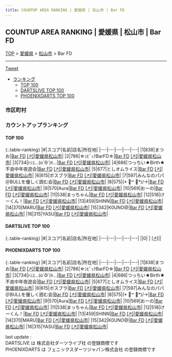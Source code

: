 ```yaml
---
title: COUNTUP AREA RANKING | 愛媛県 | 松山市 | Bar FD
---
```

## COUNTUP AREA RANKING | 愛媛県 | 松山市 | Bar FD

[TOP](/darts/rank/) > [愛媛県](/darts/rank/愛媛県/) > [松山市](/darts/rank/愛媛県/松山市/) > Bar FD

___

<a href="https://twitter.com/share?ref_src=twsrc%5Etfw" data-text="COUNTUP AREA RANKING | 愛媛県松山市Bar FD" class="twitter-share-button" data-hashtags="DARTSLIVE,PHOENIXDARTS,darts,ダーツ" data-show-count="false">Tweet</a>

* [ランキング](#カウントアップランキング)
    * [TOP 100](#top-100)
    * [DARTSLIVE TOP 100](#dartslive-top-100)
    * [PHOENIXDARTS TOP 100](#phoenixdarts-top-100)

### 市区町村

<ul>

</ul>

### カウントアップランキング

#### TOP 100



{:.table-ranking}
|#|スコア|名前|店名|所在地|
|---|---|---|---|---|
|1|838|<span class="rank-name-pd">まつお</span>|<a href="/darts/rank/shops/10217.html">Bar FD</a> <a href="https://vs.phoenixdarts.com/jp/shop/shopDetailInfo/s_10217?s_seq=10217">[↗]</a>|<a href="/darts/rank/愛媛県/松山市">愛媛県松山市</a>|
|2|786|<span class="rank-name-pd">☆ｼﾋﾞｯｸBarFD☆</span>|<a href="/darts/rank/shops/10217.html">Bar FD</a> <a href="https://vs.phoenixdarts.com/jp/shop/shopDetailInfo/s_10217?s_seq=10217">[↗]</a>|<a href="/darts/rank/愛媛県/松山市">愛媛県松山市</a>|
|3|734|<span class="rank-name-pd">ﾄｼﾕ…(o´Θ´)ｷ…</span>|<a href="/darts/rank/shops/10217.html">Bar FD</a> <a href="https://vs.phoenixdarts.com/jp/shop/shopDetailInfo/s_10217?s_seq=10217">[↗]</a>|<a href="/darts/rank/愛媛県/松山市">愛媛県松山市</a>|
|4|686|<span class="rank-name-pd">つっちい★Birth★不良中年夜遊会</span>|<a href="/darts/rank/shops/10217.html">Bar FD</a> <a href="https://vs.phoenixdarts.com/jp/shop/shopDetailInfo/s_10217?s_seq=10217">[↗]</a>|<a href="/darts/rank/愛媛県/松山市">愛媛県松山市</a>|
|5|677|<span class="rank-name-pd">としオムライス</span>|<a href="/darts/rank/shops/10217.html">Bar FD</a> <a href="https://vs.phoenixdarts.com/jp/shop/shopDetailInfo/s_10217?s_seq=10217">[↗]</a>|<a href="/darts/rank/愛媛県/松山市">愛媛県松山市</a>|
|6|615|<span class="rank-name-pd">ボスブラ</span>|<a href="/darts/rank/shops/10217.html">Bar FD</a> <a href="https://vs.phoenixdarts.com/jp/shop/shopDetailInfo/s_10217?s_seq=10217">[↗]</a>|<a href="/darts/rank/愛媛県/松山市">愛媛県松山市</a>|
|7|597|<span class="rank-name-pd">みんなのパパ＠BULLを優しく囲む会</span>|<a href="/darts/rank/shops/10217.html">Bar FD</a> <a href="https://vs.phoenixdarts.com/jp/shop/shopDetailInfo/s_10217?s_seq=10217">[↗]</a>|<a href="/darts/rank/愛媛県/松山市">愛媛県松山市</a>|
|8|575|<span class="rank-name-pd">(* ॑꒳ ॑*)/→</span>|<a href="/darts/rank/shops/10217.html">Bar FD</a> <a href="https://vs.phoenixdarts.com/jp/shop/shopDetailInfo/s_10217?s_seq=10217">[↗]</a>|<a href="/darts/rank/愛媛県/松山市">愛媛県松山市</a>|
|9|570|<span class="rank-name-pd">Aura</span>|<a href="/darts/rank/shops/10217.html">Bar FD</a> <a href="https://vs.phoenixdarts.com/jp/shop/shopDetailInfo/s_10217?s_seq=10217">[↗]</a>|<a href="/darts/rank/愛媛県/松山市">愛媛県松山市</a>|
|10|569|<span class="rank-name-pd">おーの</span>|<a href="/darts/rank/shops/10217.html">Bar FD</a> <a href="https://vs.phoenixdarts.com/jp/shop/shopDetailInfo/s_10217?s_seq=10217">[↗]</a>|<a href="/darts/rank/愛媛県/松山市">愛媛県松山市</a>|
|11|538|<span class="rank-name-pd">まっちゃん</span>|<a href="/darts/rank/shops/10217.html">Bar FD</a> <a href="https://vs.phoenixdarts.com/jp/shop/shopDetailInfo/s_10217?s_seq=10217">[↗]</a>|<a href="/darts/rank/愛媛県/松山市">愛媛県松山市</a>|
|12|518|<span class="rank-name-pd">けーくん！</span>|<a href="/darts/rank/shops/10217.html">Bar FD</a> <a href="https://vs.phoenixdarts.com/jp/shop/shopDetailInfo/s_10217?s_seq=10217">[↗]</a>|<a href="/darts/rank/愛媛県/松山市">愛媛県松山市</a>|
|13|459|<span class="rank-name-pd">SHINN</span>|<a href="/darts/rank/shops/10217.html">Bar FD</a> <a href="https://vs.phoenixdarts.com/jp/shop/shopDetailInfo/s_10217?s_seq=10217">[↗]</a>|<a href="/darts/rank/愛媛県/松山市">愛媛県松山市</a>|
|14|370|<span class="rank-name-pd">MARU</span>|<a href="/darts/rank/shops/10217.html">Bar FD</a> <a href="https://vs.phoenixdarts.com/jp/shop/shopDetailInfo/s_10217?s_seq=10217">[↗]</a>|<a href="/darts/rank/愛媛県/松山市">愛媛県松山市</a>|
|15|342|<span class="rank-name-pd">K0UNO@</span>|<a href="/darts/rank/shops/10217.html">Bar FD</a> <a href="https://vs.phoenixdarts.com/jp/shop/shopDetailInfo/s_10217?s_seq=10217">[↗]</a>|<a href="/darts/rank/愛媛県/松山市">愛媛県松山市</a>|
|16|315|<span class="rank-name-pd">YASU</span>|<a href="/darts/rank/shops/10217.html">Bar FD</a> <a href="https://vs.phoenixdarts.com/jp/shop/shopDetailInfo/s_10217?s_seq=10217">[↗]</a>|<a href="/darts/rank/愛媛県/松山市">愛媛県松山市</a>|


#### DARTSLIVE TOP 100



{:.table-ranking}
|#|スコア|名前|店名|所在地|
|---|---|---|---|---|
||0|<span class="rank-name-dl"> </span>|<a href="/darts/rank/shops/.html"></a> <a href="">[↗]</a>|<a href="/darts/rank//"></a>|


#### PHOENIXDARTS TOP 100



{:.table-ranking}
|#|スコア|名前|店名|所在地|
|---|---|---|---|---|
|1|838|<span class="rank-name-pd">まつお</span>|<a href="/darts/rank/shops/10217.html">Bar FD</a> <a href="https://vs.phoenixdarts.com/jp/shop/shopDetailInfo/s_10217?s_seq=10217">[↗]</a>|<a href="/darts/rank/愛媛県/松山市">愛媛県松山市</a>|
|2|786|<span class="rank-name-pd">☆ｼﾋﾞｯｸBarFD☆</span>|<a href="/darts/rank/shops/10217.html">Bar FD</a> <a href="https://vs.phoenixdarts.com/jp/shop/shopDetailInfo/s_10217?s_seq=10217">[↗]</a>|<a href="/darts/rank/愛媛県/松山市">愛媛県松山市</a>|
|3|734|<span class="rank-name-pd">ﾄｼﾕ…(o´Θ´)ｷ…</span>|<a href="/darts/rank/shops/10217.html">Bar FD</a> <a href="https://vs.phoenixdarts.com/jp/shop/shopDetailInfo/s_10217?s_seq=10217">[↗]</a>|<a href="/darts/rank/愛媛県/松山市">愛媛県松山市</a>|
|4|686|<span class="rank-name-pd">つっちい★Birth★不良中年夜遊会</span>|<a href="/darts/rank/shops/10217.html">Bar FD</a> <a href="https://vs.phoenixdarts.com/jp/shop/shopDetailInfo/s_10217?s_seq=10217">[↗]</a>|<a href="/darts/rank/愛媛県/松山市">愛媛県松山市</a>|
|5|677|<span class="rank-name-pd">としオムライス</span>|<a href="/darts/rank/shops/10217.html">Bar FD</a> <a href="https://vs.phoenixdarts.com/jp/shop/shopDetailInfo/s_10217?s_seq=10217">[↗]</a>|<a href="/darts/rank/愛媛県/松山市">愛媛県松山市</a>|
|6|615|<span class="rank-name-pd">ボスブラ</span>|<a href="/darts/rank/shops/10217.html">Bar FD</a> <a href="https://vs.phoenixdarts.com/jp/shop/shopDetailInfo/s_10217?s_seq=10217">[↗]</a>|<a href="/darts/rank/愛媛県/松山市">愛媛県松山市</a>|
|7|597|<span class="rank-name-pd">みんなのパパ＠BULLを優しく囲む会</span>|<a href="/darts/rank/shops/10217.html">Bar FD</a> <a href="https://vs.phoenixdarts.com/jp/shop/shopDetailInfo/s_10217?s_seq=10217">[↗]</a>|<a href="/darts/rank/愛媛県/松山市">愛媛県松山市</a>|
|8|575|<span class="rank-name-pd">(* ॑꒳ ॑*)/→</span>|<a href="/darts/rank/shops/10217.html">Bar FD</a> <a href="https://vs.phoenixdarts.com/jp/shop/shopDetailInfo/s_10217?s_seq=10217">[↗]</a>|<a href="/darts/rank/愛媛県/松山市">愛媛県松山市</a>|
|9|570|<span class="rank-name-pd">Aura</span>|<a href="/darts/rank/shops/10217.html">Bar FD</a> <a href="https://vs.phoenixdarts.com/jp/shop/shopDetailInfo/s_10217?s_seq=10217">[↗]</a>|<a href="/darts/rank/愛媛県/松山市">愛媛県松山市</a>|
|10|569|<span class="rank-name-pd">おーの</span>|<a href="/darts/rank/shops/10217.html">Bar FD</a> <a href="https://vs.phoenixdarts.com/jp/shop/shopDetailInfo/s_10217?s_seq=10217">[↗]</a>|<a href="/darts/rank/愛媛県/松山市">愛媛県松山市</a>|
|11|538|<span class="rank-name-pd">まっちゃん</span>|<a href="/darts/rank/shops/10217.html">Bar FD</a> <a href="https://vs.phoenixdarts.com/jp/shop/shopDetailInfo/s_10217?s_seq=10217">[↗]</a>|<a href="/darts/rank/愛媛県/松山市">愛媛県松山市</a>|
|12|518|<span class="rank-name-pd">けーくん！</span>|<a href="/darts/rank/shops/10217.html">Bar FD</a> <a href="https://vs.phoenixdarts.com/jp/shop/shopDetailInfo/s_10217?s_seq=10217">[↗]</a>|<a href="/darts/rank/愛媛県/松山市">愛媛県松山市</a>|
|13|459|<span class="rank-name-pd">SHINN</span>|<a href="/darts/rank/shops/10217.html">Bar FD</a> <a href="https://vs.phoenixdarts.com/jp/shop/shopDetailInfo/s_10217?s_seq=10217">[↗]</a>|<a href="/darts/rank/愛媛県/松山市">愛媛県松山市</a>|
|14|370|<span class="rank-name-pd">MARU</span>|<a href="/darts/rank/shops/10217.html">Bar FD</a> <a href="https://vs.phoenixdarts.com/jp/shop/shopDetailInfo/s_10217?s_seq=10217">[↗]</a>|<a href="/darts/rank/愛媛県/松山市">愛媛県松山市</a>|
|15|342|<span class="rank-name-pd">K0UNO@</span>|<a href="/darts/rank/shops/10217.html">Bar FD</a> <a href="https://vs.phoenixdarts.com/jp/shop/shopDetailInfo/s_10217?s_seq=10217">[↗]</a>|<a href="/darts/rank/愛媛県/松山市">愛媛県松山市</a>|
|16|315|<span class="rank-name-pd">YASU</span>|<a href="/darts/rank/shops/10217.html">Bar FD</a> <a href="https://vs.phoenixdarts.com/jp/shop/shopDetailInfo/s_10217?s_seq=10217">[↗]</a>|<a href="/darts/rank/愛媛県/松山市">愛媛県松山市</a>|


<div class="footer border-top border-gray-light mt-5 pt-3 text-right text-gray">
    last update : <span style="font-weight: italic" id="foot_last_modified"></span><br />
    DARTSLIVE は 株式会社ダーツライブ社 の登録商標です<br />
    PHOENIXDARTS は フェニックスダーツジャパン株式会社 の登録商標です<br />
</div>

<script src="https://cdnjs.cloudflare.com/ajax/libs/jquery.tablesorter/2.31.3/js/jquery.tablesorter.min.js" integrity="sha512-qzgd5cYSZcosqpzpn7zF2ZId8f/8CHmFKZ8j7mU4OUXTNRd5g+ZHBPsgKEwoqxCtdQvExE5LprwwPAgoicguNg==" crossorigin="anonymous" referrerpolicy="no-referrer"></script>
<link rel="stylesheet" href="https://cdnjs.cloudflare.com/ajax/libs/jquery.tablesorter/2.31.3/css/theme.default.min.css" integrity="sha512-wghhOJkjQX0Lh3NSWvNKeZ0ZpNn+SPVXX1Qyc9OCaogADktxrBiBdKGDoqVUOyhStvMBmJQ8ZdMHiR3wuEq8+w==" crossorigin="anonymous" referrerpolicy="no-referrer" />
<script>
$(function() {
    $(".table-ranking").tablesorter({sortList:[[0, 0]]});
    $("#foot_last_modified").text(formatDate(new Date(document.lastModified), 'yyyy-MM-dd HH:mm:ss'));
});
</script>

<script async src="https://platform.twitter.com/widgets.js" charset="utf-8"></script>